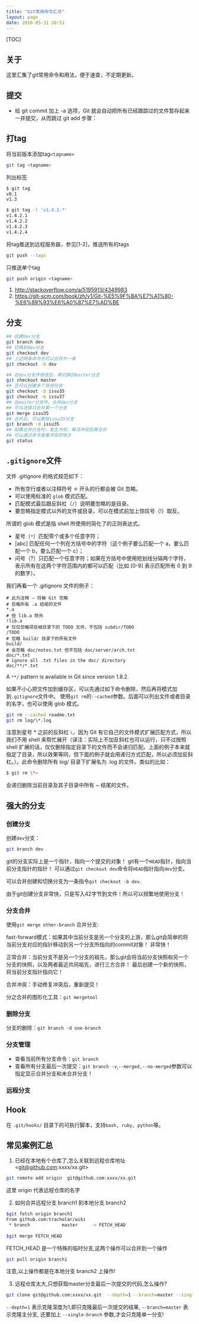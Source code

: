 ```yaml
---
title: "Git常用命令汇总"
layout: page
date: 2016-05-31 20:51
---
```


[TOC]

## 关于
这里汇集了git常用命令和用法，便于速查，不定期更新。

## 提交
- 给 git commit 加上 -a 选项，Git 就会自动把所有已经跟踪过的文件暂存起来一并提交，从而跳过 git add 步骤：

## 打tag
将当前版本添加tag`<tagname>`
```bash
git tag <tagname>
```
列出标签
```bash
$ git tag
v0.1
v1.3

$ git tag -l 'v1.4.2.*'
v1.4.2.1
v1.4.2.2
v1.4.2.3
v1.4.2.4
```

将tag推送到远程服务器，参见[1-2]，推送所有的tags
```bash
git push --tags
```
只推送单个tag
```bash
git push origin <tagname>
```

1. <http://stackoverflow.com/a/5195913/4349983>
2. <https://git-scm.com/book/zh/v1/Git-%E5%9F%BA%E7%A1%80-%E6%89%93%E6%A0%87%E7%AD%BE>

## 分支
```bash
## 创建dev分支
git branch dev
## 切换到dev分支
git checkout dev
## 上述两条命令也可以合并为一条
git checkout -b dev

## 在dev分支作修改后，再切换回master分支
git checkout master
## 还可以创建多个其他分支
git checkout -b issu35
git checkout -b issu37
## 在master分支中，合并dev分支
## 可与选择只合并某一个分支
git merge issu35  
## 合并后，可以删除issu35分支
git branch -d issu35
## 如果合并分支时，发生冲突，解决冲突后再合并
## 可以通过命令查看冲突的地方
git status
```

## `.gitignore`文件
文件 .gitignore 的格式规范如下：

- 所有空行或者以注释符号 `＃` 开头的行都会被 Git 忽略。
- 可以使用标准的 `glob` 模式匹配。
- 匹配模式最后跟反斜杠（`/`）说明要忽略的是目录。
- 要忽略指定模式以外的文件或目录，可以在模式前加上惊叹号（!）取反。

所谓的 glob 模式是指 shell 所使用的简化了的正则表达式。

- 星号（`*`）匹配零个或多个任意字符；
- [abc] 匹配任何一个列在方括号中的字符（这个例子要么匹配一个 a，要么匹配一个 b，要么匹配一个 c）；
- 问号（?）只匹配一个任意字符；如果在方括号中使用短划线分隔两个字符，表示所有在这两个字符范围内的都可以匹配（比如 [0-9] 表示匹配所有 0 到 9 的数字）。

我们再看一个 .gitignore 文件的例子：

```
# 此为注释 – 将被 Git 忽略
# 忽略所有 .a 结尾的文件
*.a
# 但 lib.a 除外
!lib.a
# 仅仅忽略项目根目录下的 TODO 文件，不包括 subdir/TODO
/TODO
# 忽略 build/ 目录下的所有文件
build/
# 会忽略 doc/notes.txt 但不包括 doc/server/arch.txt
doc/*.txt
# ignore all .txt files in the doc/ directory
doc/**/*.txt
```

A `**/` pattern is available in Git since version 1.8.2.

如果不小心把文件加到缓存区，可以先通过如下命令删除，然后再将模式加到`.gitignore`文件中。
使用`git rm`的`--cached`参数。后面可以列出文件或者目录的名字，也可以使用 glob 模式。

```bash
git rm --cached readme.txt
git rm log/\*.log
```

注意到星号 * 之前的反斜杠 `\`，因为 Git 有它自己的文件模式扩展匹配方式，所以我们不用 shell 来帮忙展开（译注：实际上不加反斜杠也可以运行，只不过按照 shell 扩展的话，仅仅删除指定目录下的文件而不会递归匹配。上面的例子本来就指定了目录，所以效果等同，但下面的例子就会用递归方式匹配，所以必须加反斜杠。）。此命令删除所有 log/ 目录下扩展名为 .log 的文件。类似的比如：

```bash
$ git rm \*~
```

会递归删除当前目录及其子目录中所有 ~ 结尾的文件。


## 强大的分支
### 创建分支
创建`dev`分支：

```bash
git branch dev
```

git的分支实际上是一个指针，指向一个提交的对象！
git有一个`HEAD`指针，指向当前分支指针的指针！
可以通过`git checkout dev`命令将`HEAD`指针指向`dev`分支。

可以合并创建和切换分支为一条指令`git checkout -b dev`.

由于git创建分支非常快，只是写入42字节到文件！所以可以频繁地使用分支！

### 分支合并
使用`git merge other-branch` 合并分支:

fast-forward模式：如果其中当前分支是另一个分支的上游，那么git会简单的将当前分支对应的指针移动到另一个分支所指向的commit对象！
非常快！

正常合并：当前分支不是另一个分支的祖先，那么git会将当前分支快照和另一个分支的快照，以及两者最近共同祖先，进行三方合并！
最后创建一个新的快照，将当前分支指针指向它！

合并冲突：手动修复冲突后，重新提交！

分之合并的图形化工具：`git mergetool`

### 删除分支
分支的删除：`git branch -d one-branch`

### 分支管理
- 查看当前所有分支命令：`git branch`
- 查看所有分支最后一次提交：`git branch -v`,`--merged,--no-merged`参数可以指定显示合并分支和未合并分支！

### 远程分支


## Hook
在 `.git/hooks/` 目录下的可执行脚本，支持`bash, ruby, python`等。


## 常见案例汇总

1. 已经在本地有个仓库了,怎么关联到远程仓库地址 <git@github.com:xxxx/xx.git>

```bash
git remote add origin  git@github.com:xxxx/xx.git
```

这里 origin 代表远程仓库的名字

2. 如何合并远程分支 branch1 到本地分支 branch2

```bash
$git fetch origin branch1
From github.com:tracholar/wiki
 * branch            master     -> FETCH_HEAD
 
$git merge FETCH_HEAD
```

FETCH_HEAD 是一个特殊的临时分支,这两个操作可以合并到一个操作

```bash 
git pull origin branch1
```

注意,以上操作都是在本地分支 branch2 上操作!

3. 远程仓库太大,只想获取master分支最后一次提交的代码,怎么操作?

```bash
git clone git@github.com:xxxx/xx.git  --depth=1 --branch=master --single-branch
```

`--depth=1` 表示克隆深度为1,即只克隆最后一次提交的结果, `--branch=master` 表示克隆主分支, 还要加上 `--single-branch` 参数,才会只克隆单一分支!
